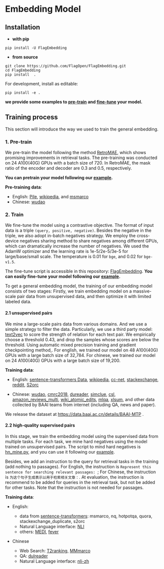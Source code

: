 # Embedding Model

## Installation

* **with pip**
```
pip install -U FlagEmbedding
```

* **from source**
```
git clone https://github.com/FlagOpen/FlagEmbedding.git
cd FlagEmbedding
pip install  .
```
For development, install as editable:
```
pip install -e .
```

**we provide some examples to [pre-train](https://github.com/FlagOpen/FlagEmbedding/blob/master/examples/pretrain/README.md) and [fine-tune](https://github.com/FlagOpen/FlagEmbedding/blob/master/examples/finetune/README.md) your model.**


## Training process

This section will introduce the way we used to train the general embedding. 



### 1. Pre-train
We pre-train the model following the method [RetroMAE](https://github.com/staoxiao/RetroMAE), 
which shows promising improvements in retrieval tasks. 
The pre-training was conducted on 24 A100(40G) GPUs with a batch size of 720. 
In RetroMAE, the mask ratio of the encoder and decoder are 0.3 and 0.5, respectively.

**You can pretrain your model following our [example](https://github.com/FlagOpen/FlagEmbedding/blob/master/examples/pretrain/README.md).**


**Pre-training data**:
- English: [Pile](https://pile.eleuther.ai/), [wikipedia](https://huggingface.co/datasets/wikipedia), and [msmarco](https://huggingface.co/datasets/Tevatron/msmarco-passage-corpus)
- Chinese: [wudao](https://data.baai.ac.cn/details/WuDaoCorporaText)


### 2. Train 

We fine-tune the model using a contrastive objective. 
The format of input data is a triple `(query, positive, negative)`. 
Besides the negative in the triple, we also adopt in-batch negatives strategy. 
We employ the cross-device negatives sharing method to share negatives among different GPUs, 
which can dramatically increase the number of negatives. We used the AdamW optimizer and the learning rate is 1e-5/2e-5/3e-5 for large/base/small scale.
The temperature is 0.01 for `bge`, and 0.02 for `bge-v1.5`.

The fine-tune script is accessible in this repository: [FlagEmbedding](https://github.com/FlagOpen/FlagEmbedding/blob/master/FlagEmbedding/baai_general_embedding/README.md). 
**You can easily fine-tune your model following our [example](https://github.com/FlagOpen/FlagEmbedding/blob/master/examples/finetune/README.md).**

To get a general embedding model, the training of our embedding model consists of two stages: 
Firstly, we train embedding model on a massive-scale pair data from unsupervised data, 
and then optimize it with limited labeled data.

#### 2.1 unsupervised pairs

We mine a large-scale pairs data from various domains. 
And we use a simple strategy to filter the data. Particularly,
we use a third party model: [text2vec](https://huggingface.co/shibing624/text2vec-base-chinese)
to score the strength of relation for each text pair.
We empirically choose a threshold 0.43, and drop
the samples whose scores are below the threshold.
Using automatic mixed precision training and gradient checkpointing method,.
For english, we trained our model on 48 A100(40G) GPUs with a large batch size of 32,784. 
For chinese, we trained our model on 24 A100(40G) GPUs with a large batch size of 19,200.  


**Training data**:

- English: [sentence-transformers Data](https://huggingface.co/datasets/sentence-transformers/embedding-training-data), 
[wikipedia](https://huggingface.co/datasets/wikipedia), [cc-net](https://github.com/facebookresearch/cc_net), [stackexchange](https://huggingface.co/datasets/flax-sentence-embeddings/stackexchange_titlebody_best_voted_answer_jsonl),
[reddit](https://huggingface.co/datasets/sentence-transformers/reddit-title-body), [S2orc](https://huggingface.co/datasets/sentence-transformers/reddit-title-body)

- Chinese: [wudao](https://data.baai.ac.cn/details/WuDaoCorporaText), [cmrc2018](https://huggingface.co/datasets/cmrc2018), [dureader](https://github.com/baidu/DuReader),
[simclue](https://github.com/CLUEbenchmark/SimCLUE), [csl](https://arxiv.org/abs/2209.05034), [amazon_reviews_multi](amazon_reviews_multi),
[wiki_atomic_edits](https://huggingface.co/datasets/wiki_atomic_edits),  [mlqa](https://huggingface.co/datasets/mlqa),
[xlsum](https://huggingface.co/datasets/csebuetnlp/xlsum), and other data collected by BAAI teams from internet (including QA, news and paper).

We release the dataset at https://data.baai.ac.cn/details/BAAI-MTP .

#### 2.2 high-quality supervised pairs

In this stage, we train the embedding model using the supervised data from multiple tasks. 
For each task, we mine hard negatives using the model trained on unsupervised pairs. 
The script to mind hard negatives is [hn_mine.py](https://github.com/FlagOpen/FlagEmbedding/blob/master/FlagEmbedding/baai_general_embedding/finetune/hn_mine.py), and you can use it following our [example](https://github.com/FlagOpen/FlagEmbedding/tree/master/examples/finetune#data-format).

Besides, we add an instruction to the query for retrieval tasks in the training (add nothing to passages). 
For English, the instruction is `Represent this sentence for searching relevant passages: `;
For Chinese, the instruction is `为这个句子生成表示以用于检索相关文章：`.
At evaluation, the instruction is recommend to be added for queries in the retrieval task, but not be added for other tasks.
Note that the instruction is not needed for passages.


**Training data**:
- English: 
    - data from [sentence-transformers](https://huggingface.co/datasets/sentence-transformers/embedding-training-data): msmarco, nq, hotpotqa, quora, stackexchange_duplicate, s2orc
    - Natural Language interface: [NLI](https://github.com/princeton-nlp/SimCSE)
    - others: [MEDI](https://github.com/xlang-ai/instructor-embedding), [fever](https://github.com/awslabs/fever)

- Chinese
    - Web Search: [T2ranking](https://huggingface.co/datasets/THUIR/T2Ranking), [MMmarco](https://github.com/unicamp-dl/mMARCO)
    - QA: [dulreader](https://github.com/baidu/DuReader)
    - Natural Language interface: [nli-zh](https://huggingface.co/datasets/shibing624/nli_zh)







